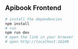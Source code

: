 ## Apibook Frontend

```bash
# install the dependencies
npm install
# run
npm run dev
# open the link in your browser
# open http://localhost:16240
```


